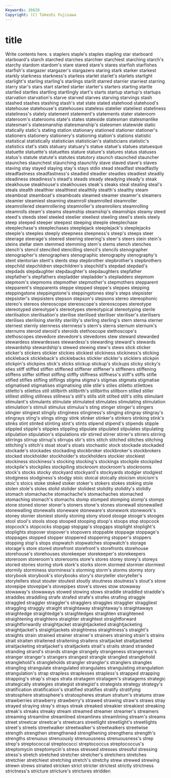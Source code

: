 ```yaml
---
Keywords: 26628 
Copyright: (C) Takeshi Fujisawa
---
```


# title

Write contents here.
s staplers
staple's staples stapling star starboard starboard's starch starched starches starchier
starchiest starching starch's starchy stardom stardom's stare stared stare's stares
starfish starfishes starfish's stargazer stargazer's stargazers staring stark starker starkest
starkly starkness starkness's starless starlet starlet's starlets starlight starlight's starling
starling's starlings starlit starred starrier starriest starring starry star's stars
start started starter starter's starters starting startle startled startles startling
startlingly start's starts startup startup's startups starvation starvation's starve starved
starves starving starvings stash stashed stashes stashing stash's stat state
stated statehood statehood's statehouse statehouse's statehouses stateless statelier stateliest stateliness
stateliness's stately statement statement's statements stater stateroom stateroom's staterooms state's
states stateside statesman statesmanlike statesman's statesmanship statesmanship's statesmen statewide static
statically static's stating station stationary stationed stationer stationer's stationers stationery
stationery's stationing station's stations statistic statistical statistically statistician statistician's statisticians
statistic's statistics stat's stats statuary statuary's statue statue's statues statuesque
statuette statuette's statuettes stature stature's statures status statuses status's statute
statute's statutes statutory staunch staunched stauncher staunches staunchest staunching staunchly
stave staved stave's staves staving stay stayed staying stay's stays
stdio stead steadfast steadfastly steadfastness steadfastness's steadied steadier steadies steadiest
steadily steadiness steadiness's stead's steads steady steadying steady's steak steakhouse
steakhouse's steakhouses steak's steaks steal stealing steal's steals stealth stealthier
stealthiest stealthily stealth's stealthy steam steamboat steamboat's steamboats steamed steamer
steamer's steamers steamier steamiest steaming steamroll steamrolled steamroller steamrollered steamrollering
steamroller's steamrollers steamrolling steamrolls steam's steams steamship steamship's steamships steamy
steed steed's steeds steel steeled steelier steeliest steeling steel's steels
steely steep steeped steeper steepest steeping steeple steeplechase steeplechase's steeplechases
steeplejack steeplejack's steeplejacks steeple's steeples steeply steepness steepness's steep's steeps
steer steerage steerage's steered steering steering's steer's steers stein stein's
steins stellar stem stemmed stemming stem's stems stench stenches stench's
stencil stencilled stencilling stencil's stencils stenographer stenographer's stenographers stenographic stenography
stenography's stent stentorian stent's stents step stepbrother stepbrother's stepbrothers stepchild
stepchildren stepchildren's stepchild's stepdad stepdad's stepdads stepdaughter stepdaughter's stepdaughters stepfather
stepfather's stepfathers stepladder stepladder's stepladders stepmom stepmom's stepmoms stepmother stepmother's
stepmothers stepparent stepparent's stepparents steppe stepped steppe's steppes stepping steppingstone
steppingstone's steppingstones step's steps stepsister stepsister's stepsisters stepson stepson's stepsons
stereo stereophonic stereo's stereos stereoscope stereoscope's stereoscopes stereotype stereotyped stereotype's
stereotypes stereotypical stereotyping sterile sterilisation sterilisation's sterilise sterilised steriliser steriliser's
sterilisers sterilises sterilising sterility sterility's sterling sterling's stern sterna sterner
sternest sternly sternness sternness's stern's sterns sternum sternum's sternums steroid
steroid's steroids stethoscope stethoscope's stethoscopes stevedore stevedore's stevedores stew steward
stewarded stewardess stewardesses stewardess's stewarding steward's stewards stewardship stewardship's stewed
stewing stew's stews stick sticker sticker's stickers stickier stickies stickiest
stickiness stickiness's sticking stickleback stickleback's sticklebacks stickler stickler's sticklers stickpin
stickpin's stickpins stick's sticks stickup stickup's stickups sticky sticky's sties
stiff stiffed stiffen stiffened stiffener stiffener's stiffeners stiffening stiffens stiffer
stiffest stiffing stiffly stiffness stiffness's stiff's stiffs stifle stifled stifles
stifling stiflings stigma stigma's stigmas stigmata stigmatise stigmatised stigmatises stigmatising
stile stile's stiles stiletto stilettoes stiletto's stilettos still stillbirth stillbirth's
stillbirths stillborn stilled stiller stillest stilling stillness stillness's still's stills
stilt stilted stilt's stilts stimulant stimulant's stimulants stimulate stimulated stimulates
stimulating stimulation stimulation's stimuli stimulus stimulus's sting stinger stinger's stingers
stingier stingiest stingily stinginess stinginess's stinging stingray stingray's stingrays sting's
stings stingy stink stinker stinker's stinkers stinking stink's stinks stint
stinted stinting stint's stints stipend stipend's stipends stipple stippled stipple's
stipples stippling stipulate stipulated stipulates stipulating stipulation stipulation's stipulations stir
stirred stirrer stirrer's stirrers stirring stirrings stirrup stirrup's stirrups stir's
stirs stitch stitched stitches stitching stitching's stitch's stoat stoat's stoats
stochastic stock stockade stockaded stockade's stockades stockading stockbroker stockbroker's stockbrokers
stocked stockholder stockholder's stockholders stockier stockiest stockiness stockiness's stocking stocking's
stockings stockpile stockpiled stockpile's stockpiles stockpiling stockroom stockroom's stockrooms stock's
stocks stocky stockyard stockyard's stockyards stodgier stodgiest stodginess stodginess's stodgy
stoic stoical stoically stoicism stoicism's stoic's stoics stoke stoked stoker
stoker's stokers stokes stoking stole stolen stole's stoles stolid stolider
stolidest stolidity stolidity's stolidly stomach stomachache stomachache's stomachaches stomached stomaching
stomach's stomachs stomp stomped stomping stomp's stomps stone stoned stoner
stoner's stoners stone's stones stonewall stonewalled stonewalling stonewalls stoneware stoneware's
stonework stonework's stoney stonier stoniest stonily stoning stony stood stooge
stooge's stooges stool stool's stools stoop stooped stooping stoop's stoops
stop stopcock stopcock's stopcocks stopgap stopgap's stopgaps stoplight stoplight's stoplights
stopover stopover's stopovers stoppable stoppage stoppage's stoppages stopped stopper stoppered
stoppering stopper's stoppers stopping stop's stops stopwatch stopwatches stopwatch's storage
storage's store stored storefront storefront's storefronts storehouse storehouse's storehouses storekeeper
storekeeper's storekeepers storeroom storeroom's storerooms store's stores storey storey's storeys
storied stories storing stork stork's storks storm stormed stormier stormiest
stormily storminess storminess's storming storm's storms stormy story storybook storybook's
storybooks story's storyteller storyteller's storytellers stout stouter stoutest stoutly stoutness
stoutness's stout's stove stovepipe stovepipe's stovepipes stove's stoves stow stowaway
stowaway's stowaways stowed stowing stows straddle straddled straddle's straddles straddling
strafe strafed strafe's strafes strafing straggle straggled straggler straggler's stragglers
straggles stragglier straggliest straggling straggly straight straightaway straightaway's straightaways straightedge
straightedge's straightedges straighten straightened straightening straightens straighter straightest straightforward straightforwardly
straightjacket straightjacketed straightjacketing straightjacket's straightjackets straightness straightness's straight's straights strain
strained strainer strainer's strainers straining strain's strains strait straiten straitened
straitening straitens straitjacket straitjacketed straitjacketing straitjacket's straitjackets strait's straits strand
stranded stranding strand's strands strange strangely strangeness strangeness's stranger stranger's
strangers strangest strangle strangled stranglehold stranglehold's strangleholds strangler strangler's stranglers
strangles strangling strangulate strangulated strangulates strangulating strangulation strangulation's strap strapless
straplesses strapless's strapped strapping strapping's strap's straps strata stratagem stratagem's
stratagems strategic strategically strategies strategist strategist's strategists strategy strategy's stratification
stratification's stratified stratifies stratify stratifying stratosphere stratosphere's stratospheres stratum stratum's
stratums straw strawberries strawberry strawberry's strawed strawing straw's straws stray
strayed straying stray's strays streak streaked streakier streakiest streaking streak's
streaks streaky stream streamed streamer streamer's streamers streaming streamline streamlined
streamlines streamlining stream's streams street streetcar streetcar's streetcars streetlight streetlight's
streetlights street's streets streetwalker streetwalker's streetwalkers streetwise strength strengthen strengthened
strengthening strengthens strength's strengths strenuous strenuously strenuousness strenuousness's strep strep's
streptococcal streptococci streptococcus streptococcus's streptomycin streptomycin's stress stressed stresses stressful
stressing stress's stretch stretched stretcher stretcher's stretchers stretches stretchier stretchiest
stretching stretch's stretchy strew strewed strewing strewn strews striated stricken
strict stricter strictest strictly strictness strictness's stricture stricture's strictures stridden
